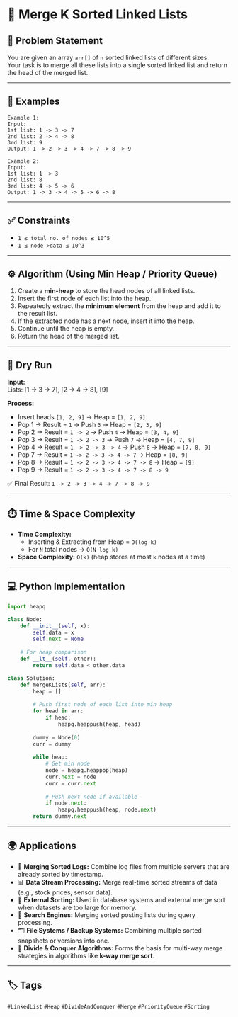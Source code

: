 # 🔗 Merge K Sorted Linked Lists

## 📌 Problem Statement  
You are given an array `arr[]` of `n` sorted linked lists of different sizes.  
Your task is to merge all these lists into a single sorted linked list and return the head of the merged list.

---

## 📝 Examples  
```text
Example 1:
Input:  
1st list: 1 -> 3 -> 7
2nd list: 2 -> 4 -> 8
3rd list: 9
Output: 1 -> 2 -> 3 -> 4 -> 7 -> 8 -> 9

Example 2:
Input:
1st list: 1 -> 3
2nd list: 8
3rd list: 4 -> 5 -> 6
Output: 1 -> 3 -> 4 -> 5 -> 6 -> 8
```
---

## ✅ Constraints
- `1 ≤ total no. of nodes ≤ 10^5`  
- `1 ≤ node->data ≤ 10^3`

---

## ⚙️ Algorithm (Using Min Heap / Priority Queue)  
1. Create a **min-heap** to store the head nodes of all linked lists.  
2. Insert the first node of each list into the heap.  
3. Repeatedly extract the **minimum element** from the heap and add it to the result list.  
4. If the extracted node has a next node, insert it into the heap.  
5. Continue until the heap is empty.  
6. Return the head of the merged list.

---

## 🔄 Dry Run  

**Input:**  
Lists: [1 -> 3 -> 7], [2 -> 4 -> 8], [9]

**Process:**  
- Insert heads `[1, 2, 9]` → Heap = `[1, 2, 9]`  
- Pop 1 → Result = `1` → Push `3` → Heap = `[2, 3, 9]`  
- Pop 2 → Result = `1 -> 2` → Push `4` → Heap = `[3, 4, 9]`  
- Pop 3 → Result = `1 -> 2 -> 3` → Push `7` → Heap = `[4, 7, 9]`  
- Pop 4 → Result = `1 -> 2 -> 3 -> 4` → Push `8` → Heap = `[7, 8, 9]`  
- Pop 7 → Result = `1 -> 2 -> 3 -> 4 -> 7` → Heap = `[8, 9]`  
- Pop 8 → Result = `1 -> 2 -> 3 -> 4 -> 7 -> 8` → Heap = `[9]`  
- Pop 9 → Result = `1 -> 2 -> 3 -> 4 -> 7 -> 8 -> 9`  

✅ Final Result: `1 -> 2 -> 3 -> 4 -> 7 -> 8 -> 9`

---

## ⏱️ Time & Space Complexity  

- **Time Complexity:**  
  - Inserting & Extracting from Heap = `O(log k)`  
  - For `N` total nodes → `O(N log k)`  
- **Space Complexity:** `O(k)` (heap stores at most `k` nodes at a time)  
---


## 💻 Python Implementation  

```python
import heapq

class Node:
    def __init__(self, x):
        self.data = x
        self.next = None
    
    # For heap comparison
    def __lt__(self, other):
        return self.data < other.data

class Solution:
    def mergeKLists(self, arr):
        heap = []
        
        # Push first node of each list into min heap
        for head in arr:
            if head:
                heapq.heappush(heap, head)
        
        dummy = Node(0)
        curr = dummy
        
        while heap:
            # Get min node
            node = heapq.heappop(heap)
            curr.next = node
            curr = curr.next
            
            # Push next node if available
            if node.next:
                heapq.heappush(heap, node.next)
        return dummy.next
```
---
## 🌍 Applications  

- 📑 **Merging Sorted Logs:** Combine log files from multiple servers that are already sorted by timestamp.  
- 📊 **Data Stream Processing:** Merge real-time sorted streams of data (e.g., stock prices, sensor data).  
- 💾 **External Sorting:** Used in database systems and external merge sort when datasets are too large for memory.  
- 🔗 **Search Engines:** Merging sorted posting lists during query processing.  
- 🗂️ **File Systems / Backup Systems:** Combining multiple sorted snapshots or versions into one.  
- 🧮 **Divide & Conquer Algorithms:** Forms the basis for multi-way merge strategies in algorithms like **k-way merge sort**.  
---
## 🏷️ Tags  
`#LinkedList` `#Heap` `#DivideAndConquer` `#Merge` `#PriorityQueue` `#Sorting`


      

